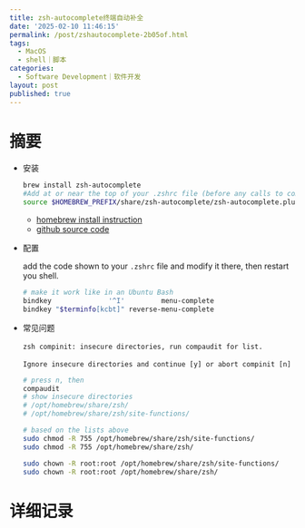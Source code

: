 ```yaml
---
title: zsh-autocomplete终端自动补全
date: '2025-02-10 11:46:15'
permalink: /post/zshautocomplete-2b05of.html
tags:
  - MacOS
  - shell｜脚本
categories:
  - Software Development｜软件开发
layout: post
published: true
---
```






# 摘要

- 安装

  ```bash
  brew install zsh-autocomplete
  #Add at or near the top of your .zshrc file (before any calls to compdef):
  source $HOMEBREW_PREFIX/share/zsh-autocomplete/zsh-autocomplete.plugin.zsh
  ```

  - [homebrew install instruction](https://formulae.brew.sh/formula/zsh-autocomplete)
  - [github source code](https://github.com/marlonrichert/zsh-autocomplete)
- 配置

  add the code shown to your `.zshrc`​ file and modify it there, then restart you shell.

  ```bash
  # make it work like in an Ubuntu Bash 
  bindkey              '^I'         menu-complete
  bindkey "$terminfo[kcbt]" reverse-menu-complete
  ```
- 常见问题

  ​`zsh compinit: insecure directories, run compaudit for list.`​

  ​`Ignore insecure directories and continue [y] or abort compinit [n]`​

  ```bash
  # press n, then
  compaudit
  # show insecure directories
  # /opt/homebrew/share/zsh/
  # /opt/homebrew/share/zsh/site-functions/

  # based on the lists above
  sudo chmod -R 755 /opt/homebrew/share/zsh/site-functions/
  sudo chmod -R 755 /opt/homebrew/share/zsh/

  sudo chown -R root:root /opt/homebrew/share/zsh/site-functions/
  sudo chown -R root:root /opt/homebrew/share/zsh/
  ```

# 详细记录

